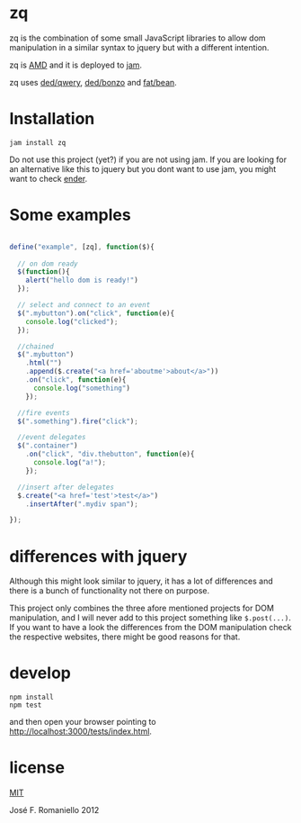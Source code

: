 # zq

zq is the combination of some small JavaScript libraries to allow dom manipulation in a similar syntax to jquery but with a different intention.

zq is [AMD](http://requirejs.org/docs/whyamd.html) and it is deployed to [jam](http://jamjs.org).

zq uses [ded/qwery](http://github.com/ded/qwery), [ded/bonzo](http://github.com/ded/bonzo) and [fat/bean](http://github.com/fat/bean).

# Installation

    jam install zq


Do not use this project (yet?) if you are not using jam. If you are looking for an alternative like this to jquery but you dont want to use jam, you might want to check [ender](http://ender.no.de/).

# Some examples


```javascript

define("example", [zq], function($){
  
  // on dom ready
  $(function(){
    alert("hello dom is ready!")
  });

  // select and connect to an event
  $(".mybutton").on("click", function(e){
    console.log("clicked");
  });

  //chained
  $(".mybutton")
    .html("")
    .append($.create("<a href='aboutme'>about</a>"))
    .on("click", function(e){
      console.log("something")
    });

  //fire events
  $(".something").fire("click");

  //event delegates
  $(".container")
    .on("click", "div.thebutton", function(e){
      console.log("a!");
    });

  //insert after delegates
  $.create("<a href='test'>test</a>")
    .insertAfter(".mydiv span");

});

```
# differences with jquery

Although this might look similar to jquery, it has a lot of differences and there is a bunch of functionality not there on purpose.

This  project only combines the three afore mentioned projects for DOM manipulation, and I will never add to this project something like `$.post(...)`. If you want to have a look the differences from the DOM manipulation check the respective websites, there might be good reasons for that.

# develop

    npm install
    npm test

and then open your browser pointing to [http://localhost:3000/tests/index.html](http://localhost:3000/tests/index.html).

# license

[MIT](http://en.wikipedia.org/wiki/MIT_License)

José F. Romaniello 2012